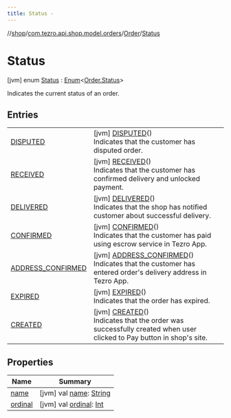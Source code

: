 ```yaml
---
title: Status -
---
```

//[shop](../../../../index.md)/[com.tezro.api.shop.model.orders](../../index.md)/[Order](../index.md)/[Status](index.md)



# Status  
 [jvm] enum [Status](index.md) : [Enum](https://kotlinlang.org/api/latest/jvm/stdlib/kotlin/-enum/index.html)<[Order.Status](index.md)> 

Indicates the current status of an order.

   


## Entries  
  
| | |
|---|---|
| <a name="com.tezro.api.shop.model.orders/Order.Status.DISPUTED///PointingToDeclaration/"></a>[DISPUTED](-d-i-s-p-u-t-e-d/index.md)| <a name="com.tezro.api.shop.model.orders/Order.Status.DISPUTED///PointingToDeclaration/"></a> [jvm] [DISPUTED](-d-i-s-p-u-t-e-d/index.md)()  <br>Indicates that the customer has disputed order.   <br>|
| <a name="com.tezro.api.shop.model.orders/Order.Status.RECEIVED///PointingToDeclaration/"></a>[RECEIVED](-r-e-c-e-i-v-e-d/index.md)| <a name="com.tezro.api.shop.model.orders/Order.Status.RECEIVED///PointingToDeclaration/"></a> [jvm] [RECEIVED](-r-e-c-e-i-v-e-d/index.md)()  <br>Indicates that the customer has confirmed delivery and unlocked payment.   <br>|
| <a name="com.tezro.api.shop.model.orders/Order.Status.DELIVERED///PointingToDeclaration/"></a>[DELIVERED](-d-e-l-i-v-e-r-e-d/index.md)| <a name="com.tezro.api.shop.model.orders/Order.Status.DELIVERED///PointingToDeclaration/"></a> [jvm] [DELIVERED](-d-e-l-i-v-e-r-e-d/index.md)()  <br>Indicates that the shop has notified customer about successful delivery.   <br>|
| <a name="com.tezro.api.shop.model.orders/Order.Status.CONFIRMED///PointingToDeclaration/"></a>[CONFIRMED](-c-o-n-f-i-r-m-e-d/index.md)| <a name="com.tezro.api.shop.model.orders/Order.Status.CONFIRMED///PointingToDeclaration/"></a> [jvm] [CONFIRMED](-c-o-n-f-i-r-m-e-d/index.md)()  <br>Indicates that the customer has paid using escrow service in Tezro App.   <br>|
| <a name="com.tezro.api.shop.model.orders/Order.Status.ADDRESS_CONFIRMED///PointingToDeclaration/"></a>[ADDRESS_CONFIRMED](-a-d-d-r-e-s-s_-c-o-n-f-i-r-m-e-d/index.md)| <a name="com.tezro.api.shop.model.orders/Order.Status.ADDRESS_CONFIRMED///PointingToDeclaration/"></a> [jvm] [ADDRESS_CONFIRMED](-a-d-d-r-e-s-s_-c-o-n-f-i-r-m-e-d/index.md)()  <br>Indicates that the customer has entered order's delivery address in Tezro App.   <br>|
| <a name="com.tezro.api.shop.model.orders/Order.Status.EXPIRED///PointingToDeclaration/"></a>[EXPIRED](-e-x-p-i-r-e-d/index.md)| <a name="com.tezro.api.shop.model.orders/Order.Status.EXPIRED///PointingToDeclaration/"></a> [jvm] [EXPIRED](-e-x-p-i-r-e-d/index.md)()  <br>Indicates that the order has expired.   <br>|
| <a name="com.tezro.api.shop.model.orders/Order.Status.CREATED///PointingToDeclaration/"></a>[CREATED](-c-r-e-a-t-e-d/index.md)| <a name="com.tezro.api.shop.model.orders/Order.Status.CREATED///PointingToDeclaration/"></a> [jvm] [CREATED](-c-r-e-a-t-e-d/index.md)()  <br>Indicates that the order was successfully created when user clicked to Pay button in shop's site.   <br>|


## Properties  
  
|  Name |  Summary | 
|---|---|
| <a name="com.tezro.api.shop.model.orders/Order.Status/name/#/PointingToDeclaration/"></a>[name](index.md#1226967339%2FProperties%2F-880856229)| <a name="com.tezro.api.shop.model.orders/Order.Status/name/#/PointingToDeclaration/"></a> [jvm] val [name](index.md#1226967339%2FProperties%2F-880856229): [String](https://kotlinlang.org/api/latest/jvm/stdlib/kotlin/-string/index.html)   <br>|
| <a name="com.tezro.api.shop.model.orders/Order.Status/ordinal/#/PointingToDeclaration/"></a>[ordinal](index.md#1886636595%2FProperties%2F-880856229)| <a name="com.tezro.api.shop.model.orders/Order.Status/ordinal/#/PointingToDeclaration/"></a> [jvm] val [ordinal](index.md#1886636595%2FProperties%2F-880856229): [Int](https://kotlinlang.org/api/latest/jvm/stdlib/kotlin/-int/index.html)   <br>|

